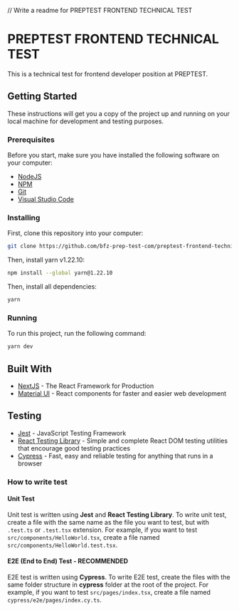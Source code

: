 // Write a readme for PREPTEST FRONTEND TECHNICAL TEST

# PREPTEST FRONTEND TECHNICAL TEST

This is a technical test for frontend developer position at PREPTEST.

## Getting Started

These instructions will get you a copy of the project up and running on your local machine for development and testing purposes.

### Prerequisites

Before you start, make sure you have installed the following software on your computer:

- [NodeJS](https://nodejs.org/en/download/)
- [NPM](https://www.npmjs.com/get-npm)
- [Git](https://git-scm.com/downloads)
- [Visual Studio Code](https://code.visualstudio.com/download)

### Installing

First, clone this repository into your computer:

```bash
git clone https://github.com/bfz-prep-test-com/preptest-frontend-technical-test
```

Then, install yarn v1.22.10:

```bash
npm install --global yarn@1.22.10
```

Then, install all dependencies:

```bash
yarn
```

### Running

To run this project, run the following command:

```bash
yarn dev
```

## Built With

- [NextJS](https://nextjs.org/) - The React Framework for Production
- [Material UI](https://material-ui.com/) - React components for faster and easier web development

## Testing

- [Jest](https://jestjs.io/) - JavaScript Testing Framework
- [React Testing Library](https://testing-library.com/docs/react-testing-library/intro/) - Simple and complete React DOM testing utilities that encourage good testing practices
- [Cypress](https://www.cypress.io/) - Fast, easy and reliable testing for anything that runs in a browser

### How to write test

#### Unit Test

Unit test is written using **Jest** and **React Testing Library**. To write unit test, create a file with the same name as the file you want to test, but with `.test.ts` or `.test.tsx` extension. For example, if you want to test `src/components/HelloWorld.tsx`, create a file named `src/components/HelloWorld.test.tsx`.

#### E2E (End to End) Test - RECOMMENDED

E2E test is written using **Cypress**. To write E2E test, create the files with the same folder structure in **cypress** folder at the root of the project. For example, if you want to test `src/pages/index.tsx`, create a file named `cypress/e2e/pages/index.cy.ts`.

